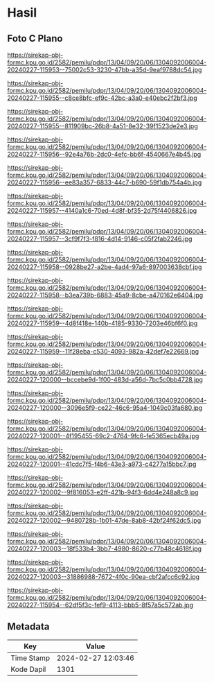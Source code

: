 # Hasil

## Foto C Plano

https://sirekap-obj-formc.kpu.go.id/2582/pemilu/pdpr/13/04/09/20/06/1304092006004-20240227-115953--75002c53-3230-47bb-a35d-9eaf9788dc54.jpg

https://sirekap-obj-formc.kpu.go.id/2582/pemilu/pdpr/13/04/09/20/06/1304092006004-20240227-115955--c8ce8bfc-ef9c-42bc-a3a0-e40ebc2f2bf3.jpg

https://sirekap-obj-formc.kpu.go.id/2582/pemilu/pdpr/13/04/09/20/06/1304092006004-20240227-115955--811909bc-26b8-4a51-8e32-39f1523de2e3.jpg

https://sirekap-obj-formc.kpu.go.id/2582/pemilu/pdpr/13/04/09/20/06/1304092006004-20240227-115956--92e4a76b-2dc0-4efc-bb6f-4540667e4b45.jpg

https://sirekap-obj-formc.kpu.go.id/2582/pemilu/pdpr/13/04/09/20/06/1304092006004-20240227-115956--ee83a357-6833-44c7-b690-59f1db754a4b.jpg

https://sirekap-obj-formc.kpu.go.id/2582/pemilu/pdpr/13/04/09/20/06/1304092006004-20240227-115957--4140a1c6-70ed-4d8f-bf35-2d75f4406826.jpg

https://sirekap-obj-formc.kpu.go.id/2582/pemilu/pdpr/13/04/09/20/06/1304092006004-20240227-115957--3cf9f7f3-f816-4d14-9146-c05f2fab2246.jpg

https://sirekap-obj-formc.kpu.go.id/2582/pemilu/pdpr/13/04/09/20/06/1304092006004-20240227-115958--0928be27-a2be-4ad4-97a6-897003638cbf.jpg

https://sirekap-obj-formc.kpu.go.id/2582/pemilu/pdpr/13/04/09/20/06/1304092006004-20240227-115958--b3ea739b-6883-45a9-8cbe-a470162e6404.jpg

https://sirekap-obj-formc.kpu.go.id/2582/pemilu/pdpr/13/04/09/20/06/1304092006004-20240227-115959--4d8f418e-140b-4185-9330-7203e46bf6f0.jpg

https://sirekap-obj-formc.kpu.go.id/2582/pemilu/pdpr/13/04/09/20/06/1304092006004-20240227-115959--11f28eba-c530-4093-982a-42def7e22669.jpg

https://sirekap-obj-formc.kpu.go.id/2582/pemilu/pdpr/13/04/09/20/06/1304092006004-20240227-120000--bccebe9d-1f00-483d-a56d-7bc5c0bb4728.jpg

https://sirekap-obj-formc.kpu.go.id/2582/pemilu/pdpr/13/04/09/20/06/1304092006004-20240227-120000--3096e5f9-ce22-46c6-95a4-1049c03fa680.jpg

https://sirekap-obj-formc.kpu.go.id/2582/pemilu/pdpr/13/04/09/20/06/1304092006004-20240227-120001--4f195455-69c2-4764-9fc6-fe5365ecb49a.jpg

https://sirekap-obj-formc.kpu.go.id/2582/pemilu/pdpr/13/04/09/20/06/1304092006004-20240227-120001--41cdc7f5-f4b6-43e3-a973-c4277a15bbc7.jpg

https://sirekap-obj-formc.kpu.go.id/2582/pemilu/pdpr/13/04/09/20/06/1304092006004-20240227-120002--9f816053-e2ff-421b-94f3-6dd4e248a8c9.jpg

https://sirekap-obj-formc.kpu.go.id/2582/pemilu/pdpr/13/04/09/20/06/1304092006004-20240227-120002--9480728b-1b01-47de-8ab8-42bf24f62dc5.jpg

https://sirekap-obj-formc.kpu.go.id/2582/pemilu/pdpr/13/04/09/20/06/1304092006004-20240227-120003--18f533b4-3bb7-4980-8620-c77b48c4618f.jpg

https://sirekap-obj-formc.kpu.go.id/2582/pemilu/pdpr/13/04/09/20/06/1304092006004-20240227-120003--31886988-7672-4f0c-90ea-cbf2afcc6c92.jpg

https://sirekap-obj-formc.kpu.go.id/2582/pemilu/pdpr/13/04/09/20/06/1304092006004-20240227-115954--62df5f3c-fef9-4113-bbb5-8f57a5c572ab.jpg


## Metadata

| Key        | Value               |
| ---------- | ------------------- |
| Time Stamp | 2024-02-27 12:03:46 |
| Kode Dapil | 1301                |



